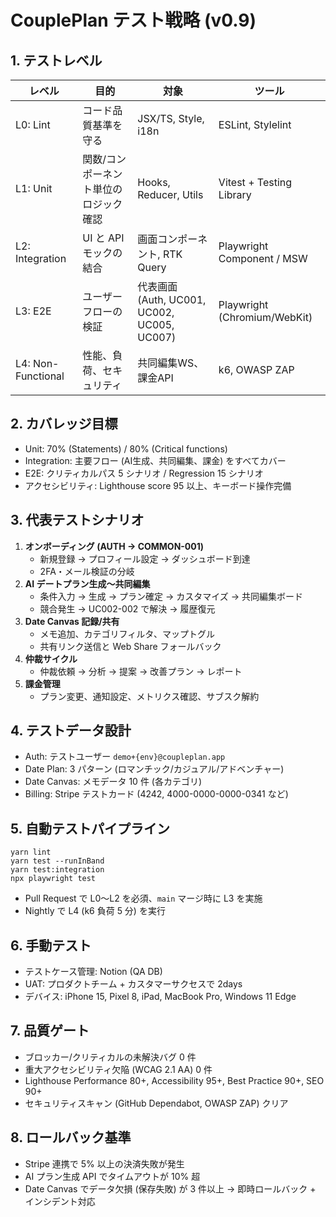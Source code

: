 ﻿# CouplePlan テスト戦略 (v0.9)

## 1. テストレベル
| レベル | 目的 | 対象 | ツール |
|--------|------|------|--------|
| L0: Lint | コード品質基準を守る | JSX/TS, Style, i18n | ESLint, Stylelint |
| L1: Unit | 関数/コンポーネント単位のロジック確認 | Hooks, Reducer, Utils | Vitest + Testing Library |
| L2: Integration | UI と API モックの結合 | 画面コンポーネント, RTK Query | Playwright Component / MSW |
| L3: E2E | ユーザーフローの検証 | 代表画面 (Auth, UC001, UC002, UC005, UC007) | Playwright (Chromium/WebKit) |
| L4: Non-Functional | 性能、負荷、セキュリティ | 共同編集WS、課金API | k6, OWASP ZAP |

## 2. カバレッジ目標
- Unit: 70% (Statements) / 80% (Critical functions)
- Integration: 主要フロー (AI生成、共同編集、課金) をすべてカバー
- E2E: クリティカルパス 5 シナリオ / Regression 15 シナリオ
- アクセシビリティ: Lighthouse score 95 以上、キーボード操作完備

## 3. 代表テストシナリオ
1. **オンボーディング (AUTH → COMMON-001)**
   - 新規登録 → プロフィール設定 → ダッシュボード到達
   - 2FA・メール検証の分岐
2. **AI デートプラン生成〜共同編集**
   - 条件入力 → 生成 → プラン確定 → カスタマイズ → 共同編集ボード
   - 競合発生 → UC002-002 で解決 → 履歴復元
3. **Date Canvas 記録/共有**
   - メモ追加、カテゴリフィルタ、マップトグル
   - 共有リンク送信と Web Share フォールバック
4. **仲裁サイクル**
   - 仲裁依頼 → 分析 → 提案 → 改善プラン → レポート
5. **課金管理**
   - プラン変更、通知設定、メトリクス確認、サブスク解約

## 4. テストデータ設計
- Auth: テストユーザー `demo+{env}@coupleplan.app`
- Date Plan: 3 パターン (ロマンチック/カジュアル/アドベンチャー)
- Date Canvas: メモデータ 10 件 (各カテゴリ)
- Billing: Stripe テストカード (4242, 4000-0000-0000-0341 など)

## 5. 自動テストパイプライン
```
yarn lint
yarn test --runInBand
yarn test:integration
npx playwright test
```
- Pull Request で L0〜L2 を必須、`main` マージ時に L3 を実施
- Nightly で L4 (k6 負荷 5 分) を実行

## 6. 手動テスト
- テストケース管理: Notion (QA DB)
- UAT: プロダクトチーム + カスタマーサクセスで 2days
- デバイス: iPhone 15, Pixel 8, iPad, MacBook Pro, Windows 11 Edge

## 7. 品質ゲート
- ブロッカー/クリティカルの未解決バグ 0 件
- 重大アクセシビリティ欠陥 (WCAG 2.1 AA) 0 件
- Lighthouse Performance 80+, Accessibility 95+, Best Practice 90+, SEO 90+
- セキュリティスキャン (GitHub Dependabot, OWASP ZAP) クリア

## 8. ロールバック基準
- Stripe 連携で 5% 以上の決済失敗が発生
- AI プラン生成 API でタイムアウトが 10% 超
- Date Canvas でデータ欠損 (保存失敗) が 3 件以上
→ 即時ロールバック + インシデント対応
